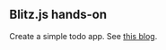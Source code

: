 ## Blitz.js hands-on
Create a simple todo app.
See [this blog](https://daily.dev/blog/getting-started-with-blitzjs).

